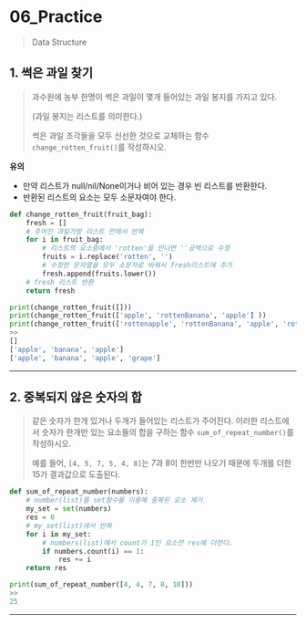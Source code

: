 # 06_Practice

> Data Structure



## 1. 썩은 과일 찾기

> 과수원에 농부 한명이 썩은 과일이 몇개 들어있는 과일 봉지를 가지고 있다.
>
> (과일 봉지는 리스트를 의미한다.)
>
> 썩은 과일 조각들을 모두 신선한 것으로 교체하는 함수 `change_rotten_fruit()`를 작성하시오.



**유의**

- 만약 리스트가 null/nil/None이거나 비어 있는 경우 빈 리스트를 반환한다.
- 반환된 리스트의 요소는 모두 소문자여야 한다.



```python
def change_rotten_fruit(fruit_bag):
    fresh = []
    # 주어진 과일가방 리스트 안에서 반복
    for i in fruit_bag:
        # 리스트의 요소중에서 'rotten'을 만나면 ''공백으로 수정
        fruits = i.replace('rotten', '')
        # 수정한 문자열을 모두 소문자로 바꿔서 fresh리스트에 추가
        fresh.append(fruits.lower())   
    # fresh 리스트 반환
    return fresh
```

```python
print(change_rotten_fruit([]))
print(change_rotten_fruit(['apple', 'rottenBanana', 'apple'] ))
print(change_rotten_fruit(['rottenapple', 'rottenBanana', 'apple', 'rottenGrape']))
>>
[]
['apple', 'banana', 'apple']
['apple', 'banana', 'apple', 'grape']
```



___

## 2. 중복되지 않은 숫자의 합

> 같은 숫자가 한개 있거나 두개가 들어있는 리스트가 주어진다. 이러한 리스트에서 숫자가 한개만 있는 요소들의 합을 구하는 함수 `sum_of_repeat_number()`를 작성하시오.
>
> 예를 들어, `[4, 5, 7, 5, 4, 8]`는 7과 8이 한번만 나오기 때문에 두개를 더한 15가 결과값으로 도출된다.



```python
def sum_of_repeat_number(numbers):
    # number(list)를 set함수를 이용해 중복된 요소 제거
    my_set = set(numbers)
    res = 0
    # my_set(list)에서 반복
    for i in my_set:
        # numbers(list)에서 count가 1인 요소만 res에 더한다.
        if numbers.count(i) == 1:
            res += i
    return res
```

```python
print(sum_of_repeat_number([4, 4, 7, 8, 10]))
>>
25
```



___

